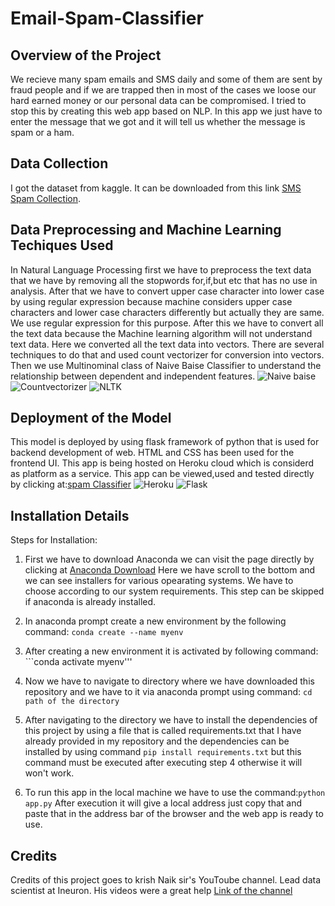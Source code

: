 # Email-Spam-Classifier
## Overview of the Project
We recieve many spam emails and SMS daily and some of them are sent by fraud people and if we are trapped then in most of the cases we loose our hard earned money or our personal data can be 
compromised. I tried to stop this by creating this web app based on NLP. In this app we just have to enter the message that we got and it will tell us whether the message is spam 
or a ham.

## Data Collection
I got the dataset from kaggle. It can be downloaded from this link [SMS Spam Collection](https://www.kaggle.com/uciml/sms-spam-collection-dataset).

## Data Preprocessing and Machine Learning Techiques Used
In Natural Language Processing first we have to preprocess the text data that we have by removing all the  stopwords for,if,but etc that has no use in analysis. After that we have
to convert upper case character into lower case by using regular expression because machine considers upper case characters and lower case characters differently but actually they 
are same. We use regular expression for this purpose. After this we have to convert all the text data because the Machine learning algorithm will not understand text data. Here we
converted all the text data into vectors. There are several techniques to do that and used count vectorizer for conversion into vectors. Then we use Multinominal class of Naive Baise Classifier to understand the relationship between dependent and independent features.
![Naive baise](https://i0.wp.com/syncedreview.com/wp-content/uploads/2017/07/naive8.png?fit=531%2C327&ssl=1)
![Countvectorizer](https://kavita-ganesan.com/wp-content/uploads/image-5.png)
![NLTK](https://clay-atlas.com/wp-content/uploads/2019/08/python_nltk.png)

## Deployment of the Model
This model is deployed by using flask framework of python that is used for backend development of web. HTML and CSS has been used for the frontend UI. This app is being hosted on 
Heroku cloud which is considerd as platform as a service. This app can be viewed,used and tested directly by clicking at:[spam Classifier](https://spamclassifier02.herokuapp.com/)
![Heroku](https://a.slack-edge.com/bfaba/img/api/hosting_heroku.png)
![Flask](https://avatars1.githubusercontent.com/u/18305767)

## Installation Details
Steps for Installation:
1. First we have to download Anaconda we can visit the page directly by clicking at [Anaconda Download](https://www.anaconda.com/products/individual)
Here we have scroll to the bottom and we can see installers for various opearating systems. We have to choose according to our system requirements.
This step can be skipped if anaconda is already installed.

2. In anaconda prompt create a new environment by the following command:
```conda create --name myenv```

3. After creating a new environment it is activated by following command: ```conda activate myenv'''

4. Now we have to navigate to directory where we have downloaded this repository and we have to it via anaconda prompt using command: ```cd path of the directory``` 

5. After navigating to the directory we have to install the dependencies of this project by using a file that is called requirements.txt that I have already provided in 
my repository and the dependencies can be installed by using command ```pip install requirements.txt```
but this command must be executed after executing step 4 otherwise it will won't work.

6. To run this app in the local machine we have to use the command:```python app.py```
After execution it will give a local address just copy that and paste that in the address bar of the browser and the web app is ready to use.

## Credits
Credits of this project goes to krish Naik sir's YouToube channel. Lead data scientist at Ineuron. His videos were a great help
[Link of the channel](https://www.youtube.com/user/krishnaik06)

